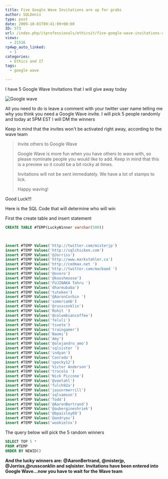 ```yaml
---
title: Five Google Wave Invitations are up for grabs
author: SQLDenis
type: post
date: 2009-10-01T09:41:09+00:00
ID: 573
url: /index.php/itprofessionals/ethicsit/five-google-wave-invitations-are-up-for/
views:
  - 21516
rp4wp_auto_linked:
  - 1
categories:
  - Ethics and IT
tags:
  - google wave

---
```

I have 5 Google Wave Invitations that I will give away today

![Google wave][1]

All you need to do is leave a comment with your twitter user name telling me why you think you need a Google Wave invite. I will pick 5 people randomly and today at 5PM EST I will DM the winners

Keep in mind that the invites won't be activated right away, according to the wave team

> Invite others to Google Wave
> 
> Google Wave is more fun when you have others to wave with, so please nominate people you would like to add. Keep in mind that this is a preview so it could be a bit rocky at times.
> 
> Invitations will not be sent immediately. We have a lot of stamps to lick.
> 
> Happy waving!

Good Luck!!!

Here is the SQL Code that will determine who will win

First the create table and insert statement

```sql
CREATE TABLE #TEMP(LuckyWinner varchar(500))


 
insert #TEMP Values('http://twitter.com/misterjp')
insert #TEMP Values('http://sqlchicken.com')
insert #TEMP Values('@Jorriss')
insert #TEMP Values('http://www.markstahler.ca')
insert #TEMP Values('http://cedmax.net ')
insert #TEMP Values('http://twitter.com/macbaed ')
insert #TEMP Values('@ovoro')
insert #TEMP Values('@kooshmoose')
insert #TEMP Values('FUJINAKA Tohru ')
insert #TEMP Values('dharmubaba')
insert #TEMP Values('tuteken')
insert #TEMP Values('@AaronCorbin ')
insert #TEMP Values('somercamb')
insert #TEMP Values('@russconklin')
insert #TEMP Values('Rohit ')
insert #TEMP Values('@colombiancoffee')
insert #TEMP Values('feluli')
insert #TEMP Values('tsvete')
insert #TEMP Values('traingamer')
insert #TEMP Values('Naomi')
insert #TEMP Values('Amy')
insert #TEMP Values('@alejandro_amo')
insert #TEMP Values('sqlsister ')
insert #TEMP Values('indyan')
insert #TEMP Values('Conrado')
insert #TEMP Values('spocky12')
insert #TEMP Values('Victor Anderson')
insert #TEMP Values('trocolo ')
insert #TEMP Values('Nick Piccone')
insert #TEMP Values('@veetahl')
insert #TEMP Values('fulch92a')
insert #TEMP Values('jasonrmerrill')
insert #TEMP Values('sqlsamson')
insert #TEMP Values('Todd')
insert #TEMP Values('@AaronBertrand')
insert #TEMP Values('@aubergineshriek')
insert #TEMP Values('@bpaisley69')
insert #TEMP Values('@andryou')
insert #TEMP Values('wookielnx')

```
The query below will pick the 5 random winners

```sql
SELECT TOP 5 * 
FROM #TEMP
ORDER BY NEWID()
```

**And the lucky winners are: @AaronBertrand, @misterjp, @Jorriss,@russconklin and sqlsister. Invitations have been entered into Google Wave...now you have to wait for the Wave team**

 [1]: http://imgur.com/1mKn7.png